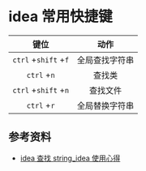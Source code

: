 # idea 常用快捷键

|         键位         |      动作      |
| :------------------: | :------------: |
| `ctrl` +`shift` +`f` | 全局查找字符串 |
|     `ctrl` +`n`      |     查找类     |
| `ctrl` +`shift` +`n` |    查找文件    |
|     `ctrl` +`r`      | 全局替换字符串 |

## 参考资料

- [idea 查找 string_idea 使用心得](https://blog.csdn.net/weixin_39654619/article/details/111852116)

